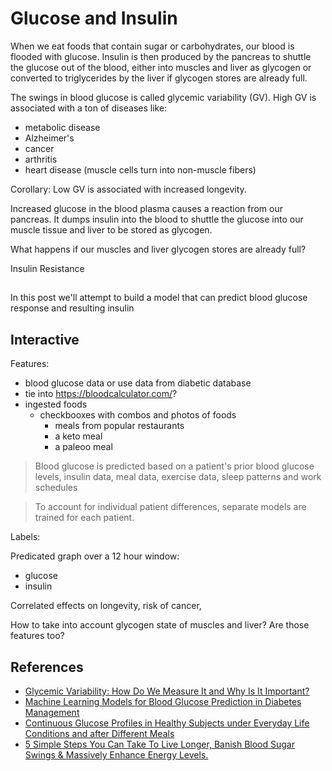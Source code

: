 # Glucose and Insulin

When we eat foods that contain sugar or carbohydrates, our blood is flooded with
glucose. Insulin is then produced by the pancreas to shuttle the glucose out of
the blood, either into muscles and liver as glycogen or converted to
triglycerides by the liver if glycogen stores are already full.

The swings in blood glucose is called glycemic variability (GV). High GV is
associated with a ton of diseases like:

- metabolic disease
- Alzheimer's
- cancer
- arthritis
- heart disease (muscle cells turn into non-muscle fibers)

Corollary: Low GV is associated with increased longevity.

Increased glucose in the blood plasma causes a reaction from our pancreas. It
dumps insulin into the blood to shuttle the glucose into our muscle tissue and
liver to be stored as glycogen.

What happens if our muscles and liver glycogen stores are already full?

Insulin Resistance

##

In this post we'll attempt to build a model that can predict blood glucose
response and resulting insulin

## Interactive

Features:

- blood glucose data or use data from diabetic database
- tie into https://bloodcalculator.com/?
- ingested foods
  - checkbooxes with combos and photos of foods
    - meals from popular restaurants
    - a keto meal
    - a paleoo meal

> Blood glucose is predicted based on a patient's prior blood glucose levels,
> insulin data, meal data, exercise data, sleep patterns and work schedules

> To account for individual patient differences, separate models are trained for
> each patient.

Labels:

Predicated graph over a 12 hour window:

- glucose
- insulin

Correlated effects on longevity, risk of cancer,

How to take into account glycogen state of muscles and liver? Are those features
too?


## References

- [Glycemic Variability: How Do We Measure It and Why Is It Important?](https://www.ncbi.nlm.nih.gov/pmc/articles/PMC4543190/)
- [Machine Learning Models for Blood Glucose Prediction in Diabetes Management](http://smarthealth.cs.ohio.edu/shb.html)
- [Continuous Glucose Profiles in Healthy Subjects under Everyday Life Conditions and after Different Meals](https://www.ncbi.nlm.nih.gov/pmc/articles/PMC2769652/)
- [5 Simple Steps You Can Take To Live Longer, Banish Blood Sugar Swings & Massively Enhance Energy Levels.](https://bengreenfieldfitness.com/article/nutrition-articles/how-to-control-blood-sugar/)
